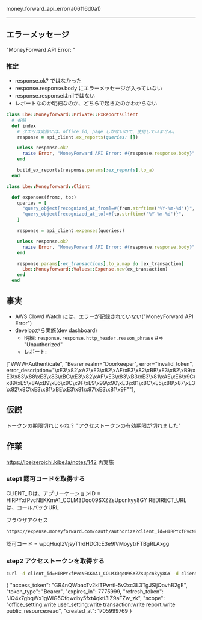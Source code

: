 money_forward_api_error(a06f16d0a1)

---

## エラーメッセージ
"MoneyForward API Error: "

### 推定
- response.ok? ではなかった
- response.response.body にエラーメッセージが入っていない
- response.responseはnilではない
- レポートなのか明細なのか、どちらで起きたのかわからない

```rb
class Lbe::Moneyforward::Private::ExReportsClient
  # 省略
  def index
    # クエリは実際には、office_id, page しかないので、使用していません。
    response = api_client.ex_reports(queries: [])

    unless response.ok?
      raise Error, "MoneyForward API Error: #{response.response.body}"
    end

    build_ex_reports(response.params[:ex_reports].to_a)
  end
```

```rb
class Lbe::Moneyforward::Client

  def expenses(from:, to:)
    queries = [
      "query_object[recognized_at_from]=#{from.strftime('%Y-%m-%d')}",
      "query_object[recognized_at_to]=#{to.strftime('%Y-%m-%d')}",
    ]

    response = api_client.expenses(queries:)

    unless response.ok?
      raise Error, "MoneyForward API Error: #{response.response.body}"
    end

    response.params[:ex_transactions].to_a.map do |ex_transaction|
      Lbe::Moneyforward::Values::Expense.new(ex_transaction)
    end
  end
```

## 事実
- AWS Clowd Watch には、エラーが記録されていない("MoneyForward API Error")
- developから実施(dev dashboard)
  - 明細: `response.response.http_header.reason_phrase` #=> "Unauthorized"
  - レポート:

["WWW-Authenticate",
    "Bearer realm=\"Doorkeeper\", error=\"invalid_token\", error_description=\"\xE3\x82\xA2\xE3\x82\xAF\xE3\x82\xBB\xE3\x82\xB9\xE3\x83\x88\xE3\x83\xBC\xE3\x82\xAF\xE3\x83\xB3\xE3\x81\xAE\xE6\x9C\x89\xE5\x8A\xB9\xE6\x9C\x9F\xE9\x99\x90\xE3\x81\x8C\xE5\x88\x87\xE3\x82\x8C\xE3\x81\xBE\xE3\x81\x97\xE3\x81\x9F\""],

## 仮説
トークンの期限切れじゃね？
"アクセストークンの有効期限が切れました"

## 作業
https://lbejzeroichi.kibe.la/notes/142
再実施

### step1 認可コードを取得する
CLIENT_IDは、アプリーケーションID = HIRPYxfPvcNEKKmA1_COLM3Dqo09SXZZsUpcnkyy8GY
REDIRECT_URLは、コールバックURL

ブラウザアクセス
```sh
https://expense.moneyforward.com/oauth/authorize?client_id=HIRPYxfPvcNEKKmA1_COLM3Dqo09SXZZsUpcnkyy8GY&redirect_uri=urn:ietf:wg:oauth:2.0:oob&response_type=code&scope=office_setting:write user_setting:write transaction:write report:write public_resource:read
```

認可コード = wpqHuqIzVjsyT1rdHDClcE3e9IVMoyytrFTBgRLAxgg

### step2 アクセストークンを取得する
```sh
curl -d client_id=HIRPYxfPvcNEKKmA1_COLM3Dqo09SXZZsUpcnkyy8GY -d client_secret=t3Y0r0KFdxYbP-8t88iXI5wWu0bMSqP__z7agN3PW6g -d redirect_uri=urn:ietf:wg:oauth:2.0:oob -d grant_type=authorization_code -d code=wpqHuqIzVjsyT1rdHDClcE3e9IVMoyytrFTBgRLAxgg -X POST https://expense.moneyforward.com/oauth/token
```



{
  "access_token": "GR4nQWbacTv2klTPwrtl-5v2xc3L3TgJSljQovhB2gE",
  "token_type": "Bearer",
  "expires_in": 7775999,
  "refresh_token": "JQ4x7gbqWx1gWIG5Cfqwdby5fxt4qkti3lZ9aFZw_zk",
  "scope": "office_setting:write user_setting:write transaction:write report:write public_resource:read",
  "created_at": 1705999769
}
